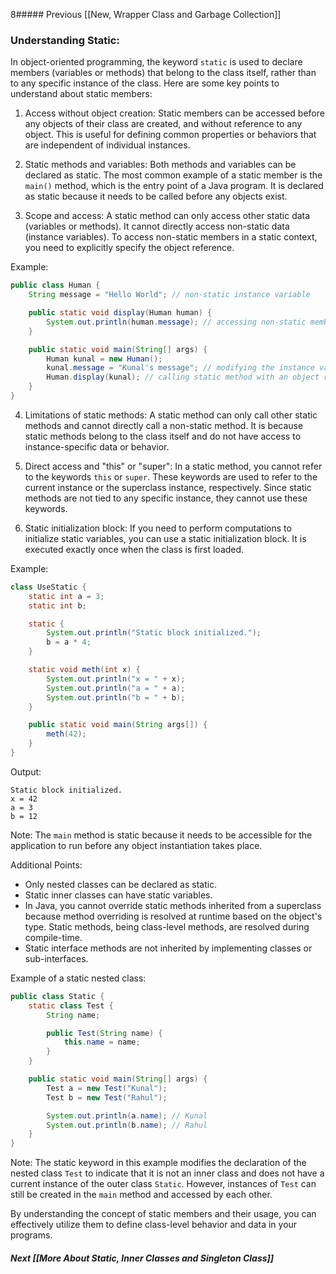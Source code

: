 8##### Previous [[New, Wrapper Class and Garbage Collection]]
### Understanding Static:

In object-oriented programming, the keyword `static` is used to declare members (variables or methods) that belong to the class itself, rather than to any specific instance of the class. Here are some key points to understand about static members:

1. Access without object creation: Static members can be accessed before any objects of their class are created, and without reference to any object. This is useful for defining common properties or behaviors that are independent of individual instances.

2. Static methods and variables: Both methods and variables can be declared as static. The most common example of a static member is the `main()` method, which is the entry point of a Java program. It is declared as static because it needs to be called before any objects exist.

3. Scope and access: A static method can only access other static data (variables or methods). It cannot directly access non-static data (instance variables). To access non-static members in a static context, you need to explicitly specify the object reference.

Example:

```java
public class Human {
    String message = "Hello World"; // non-static instance variable

    public static void display(Human human) {
		System.out.println(human.message); // accessing non-static member using an object reference
    }

    public static void main(String[] args) {
        Human kunal = new Human();
        kunal.message = "Kunal's message"; // modifying the instance variable
        Human.display(kunal); // calling static method with an object reference
    }
}
```

4. Limitations of static methods: A static method can only call other static methods and cannot directly call a non-static method. It is because static methods belong to the class itself and do not have access to instance-specific data or behavior.

5. Direct access and "this" or "super": In a static method, you cannot refer to the keywords `this` or `super`. These keywords are used to refer to the current instance or the superclass instance, respectively. Since static methods are not tied to any specific instance, they cannot use these keywords.

6. Static initialization block: If you need to perform computations to initialize static variables, you can use a static initialization block. It is executed exactly once when the class is first loaded.

Example:

```java
class UseStatic {
    static int a = 3;
    static int b;

    static {
        System.out.println("Static block initialized.");
        b = a * 4;
    }

    static void meth(int x) {
        System.out.println("x = " + x);
        System.out.println("a = " + a);
        System.out.println("b = " + b);
    }

    public static void main(String args[]) {
        meth(42);
    }
}
```

Output:
```
Static block initialized.
x = 42
a = 3
b = 12
```

Note: The `main` method is static because it needs to be accessible for the application to run before any object instantiation takes place.

Additional Points:

- Only nested classes can be declared as static.
- Static inner classes can have static variables.
- In Java, you cannot override static methods inherited from a superclass because method overriding is resolved at runtime based on the object's type. Static methods, being class-level methods, are resolved during compile-time.
- Static interface methods are not inherited by implementing classes or sub-interfaces.

Example of a static nested class:

```java
public class Static {
    static class Test {
        String name;

        public Test(String name) {
            this.name = name;
        }
    }

    public static void main(String[] args) {
        Test a = new Test("Kunal");
        Test b = new Test("Rahul");

        System.out.println(a.name); // Kunal
        System.out.println(b.name); // Rahul
    }
}
```

Note: The static keyword in this example modifies the declaration of the nested class `Test` to indicate that it is not an inner class and does not have a current instance of the outer class `Static`. However, instances of `Test` can still be created in the `main` method and accessed by each other.

By understanding the concept of static members and their usage, you can effectively utilize them to define class-level behavior and data in your programs.

##### Next [[More About Static, Inner Classes and Singleton Class]]